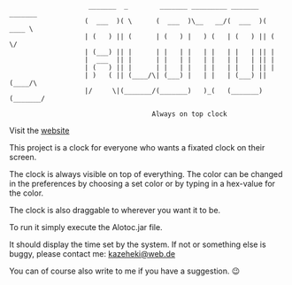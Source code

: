                         _______  _        _______ _________ _______  _______ 
                       (  ___  )( \      (  ___  )\__   __/(  ___  )(  ____ \
                       | (   ) || (      | (   ) |   ) (   | (   ) || (    \/
                       | (___) || |      | |   | |   | |   | |   | || |      
                       |  ___  || |      | |   | |   | |   | |   | || |      
                       | (   ) || |      | |   | |   | |   | |   | || |      
                       | )   ( || (____/\| (___) |   | |   | (___) || (____/\
                       |/     \|(_______/(_______)   )_(   (_______)(_______/
                       
                                        Always on top clock
                                        
                                        

Visit the [website](https://kazeheki.github.io/Alotoc/)

This project is a clock for everyone who wants a fixated clock on their screen.

The clock is always visible on top of everything. The color can be changed in the preferences by choosing a set color or by typing in a hex-value for the color. 

The clock is also draggable to wherever you want it to be.


To run it simply execute the Alotoc.jar file. 

It should display the time set by the system.
If not or something else is buggy, please contact me: kazeheki@web.de

You can of course also write to me if you have a suggestion. :wink:
